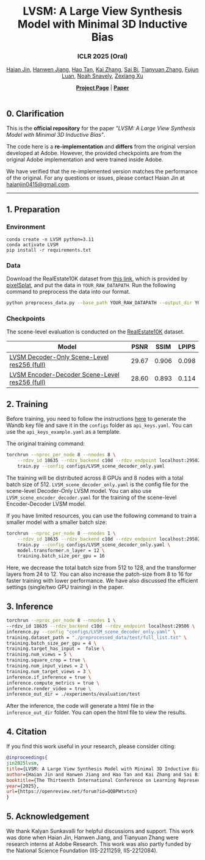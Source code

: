 <div align="center">

# LVSM: A Large View Synthesis Model with Minimal 3D Inductive Bias 

### ICLR 2025 (Oral)

<p align="center">  
    <a href="https://haian-jin.github.io/">Haian Jin</a>,
    <a href="https://hwjiang1510.github.io/">Hanwen Jiang</a>,
    <a href="https://www.cs.unc.edu/~airsplay/">Hao Tan</a>,
    <a href="https://kai-46.github.io/website/">Kai Zhang</a>,
    <a href="https://sai-bi.github.io/">Sai Bi</a>,
    <a href="https://tianyuanzhang.com/">Tianyuan Zhang</a>,
    <a href="https://luanfujun.com/">Fujun Luan</a>,
    <a href="https://www.cs.cornell.edu/~snavely/">Noah Snavely</a>,
    <a href="https://zexiangxu.github.io/">Zexiang Xu</a>

</p>


</div>


<div align="center">
    <a href="https://haian-jin.github.io/projects/LVSM/"><strong>Project Page</strong></a> |
    <a href="https://arxiv.org/abs/2410.17242"><strong>Paper</strong></a> 
</div>

<br>


## 0. Clarification

This is the **official repository** for the paper _"LVSM: A Large View Synthesis Model with Minimal 3D Inductive Bias"_.

The code here is a **re-implementation** and **differs** from the original version developed at Adobe. However, the provided checkpoints are from the original Adobe implementation and were trained inside Adobe.

We have verified that the re-implemented version matches the performance of the original. For any questions or issues, please contact Haian Jin at [haianjin0415@gmail.com](mailto:haianjin0415@gmail.com).

---



## 1. Preparation

### Environment
```
conda create -n LVSM python=3.11
conda activate LVSM
pip install -r requirements.txt
```


### Data
Download the RealEstate10K dataset from [this link](http://schadenfreude.csail.mit.edu:8000/), which is provided by [pixelSplat](https://github.com/dcharatan/pixelsplat), and put the data in `YOUR_RAW_DATAPATH`.
Run the following command to preprocess the data into our format.
```bash
python preprocess_data.py --base_path YOUR_RAW_DATAPATH --output_dir YOUR_PROCESSED_DATAPATH --mode ['train' or 'test']
```

### Checkpoints
The scene-level evaluation is conducted on the [RealEstate10K](http://schadenfreude.csail.mit.edu:8000/) dataset.

| Model | PSNR  | SSIM  | LPIPS |
| ----- | ----- | ----- | ----- |
| [LVSM Decoder-Only Scene-Level res256 (full)](https://huggingface.co/coast01/LVSM/resolve/main/scene_decoder_only_256.pt?download=true) | 29.67 | 0.906 | 0.098 |
| [LVSM Encoder-Decoder Scene-Level res256 (full)](https://huggingface.co/coast01/LVSM/resolve/main/scene_encoder_decoder_256.pt?download=true) | 28.60 | 0.893 | 0.114 |

## 2. Training

Before training, you need to follow the instructions [here](https://docs.wandb.ai/guides/track/public-api-guide/#:~:text=You%20can%20generate%20an%20API,in%20the%20upper%20right%20corner.) to generate the Wandb key file and save it in the `configs` folder as `api_keys.yaml`. You can use the `api_keys_example.yaml` as a template.

The original training command:
```bash
torchrun --nproc_per_node 8 --nnodes 8 \
    --rdzv_id 18635 --rdzv_backend c10d --rdzv_endpoint localhost:29502 \
    train.py --config configs/LVSM_scene_decoder_only.yaml
```
The training will be distributed across 8 GPUs and 8 nodes with a total batch size of 512.
`LVSM_scene_decoder_only.yaml` is the config file for the scene-level Decoder-Only LVSM model. You can also use `LVSM_scene_encoder_decoder.yaml` for the training of the scene-level Encoder-Decoder LVSM model.

If you have limited resources, you can use the following command to train a smaller model with a smaller batch size:
```bash
torchrun --nproc_per_node 8 --nnodes 1 \
    --rdzv_id 18635 --rdzv_backend c10d --rdzv_endpoint localhost:29502 \
    train.py --config configs/LVSM_scene_decoder_only.yaml \
    model.transformer.n_layer = 12 \
    training.batch_size_per_gpu = 16

```
Here, we decrease the total batch size from 512 to 128, and the transformer layers from 24 to 12. You can also increase the patch-size from 8 to 16 for faster training with lower performance. 
We have also discussed the efficient settings (single/two GPU training) in the paper.


## 3. Inference

```bash
torchrun --nproc_per_node 8 --nnodes 1 \
--rdzv_id 18635 --rdzv_backend c10d --rdzv_endpoint localhost:29506 \
inference.py --config "configs/LVSM_scene_decoder_only.yaml" \
training.dataset_path = "./preprocessed_data/test/full_list.txt" \
training.batch_size_per_gpu = 4 \
training.target_has_input =  false \
training.num_views = 5 \
training.square_crop = true \
training.num_input_views = 2 \
training.num_target_views = 3 \
inference.if_inference = true \
inference.compute_metrics = true \
inference.render_video = true \
inference_out_dir = ./experiments/evaluation/test
```
After the inference, the code will generate a html file in the `inference_out_dir` folder. You can open the html file to view the results.

## 4. Citation

If you find this work useful in your research, please consider citing:

```bibtex
@inproceedings{
jin2025lvsm,
title={LVSM: A Large View Synthesis Model with Minimal 3D Inductive Bias},
author={Haian Jin and Hanwen Jiang and Hao Tan and Kai Zhang and Sai Bi and Tianyuan Zhang and Fujun Luan and Noah Snavely and Zexiang Xu},
booktitle={The Thirteenth International Conference on Learning Representations},
year={2025},
url={https://openreview.net/forum?id=QQBPWtvtcn}
}
```

## 5. Acknowledgement
We thank Kalyan Sunkavalli for helpful discussions and support. This work was done when Haian Jin, Hanwen Jiang, and Tianyuan Zhang were research interns at Adobe Research.  This work was also partly funded by the National Science Foundation (IIS-2211259, IIS-2212084).

